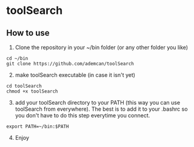 # toolSearch

## How to use

1. Clone the repository in your ~/bin folder (or any other folder you like)
```
cd ~/bin
git clone https://github.com/ademcan/toolSearch
```
2. make toolSearch executable (in case it isn't yet)
```
cd toolSearch
chmod +x toolSearch
```
3. add your toolSearch directory to your PATH (this way you can use toolSearch from everywhere). The best is to add it to your .bashrc so you don't have to do this step everytime you connect.
```
export PATH=~/bin:$PATH
```
4. Enjoy